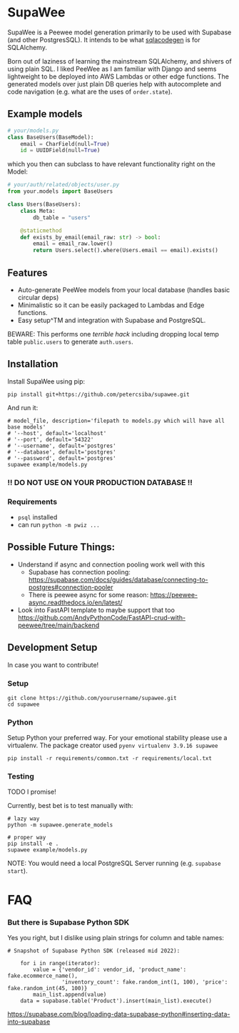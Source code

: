 # SupaWee

SupaWee is a Peewee model generation primarily to be used with Supabase (and other PostgresSQL).
It intends to be what [sqlacodegen](https://pypi.org/project/sqlacodegen/) is for SQLAlchemy. 

Born out of laziness of learning the mainstream SQLAlchemy, and shivers of using plain SQL.
I liked PeeWee as I am familiar with Django and seems lightweight to be deployed into AWS Lambdas or other edge functions. 
The generated models over just plain DB queries help with autocomplete and code navigation (e.g. what are the uses of `order.state`).

## Example models

```python
# your/models.py
class BaseUsers(BaseModel):
    email = CharField(null=True)
    id = UUIDField(null=True)
```

which you then can subclass to have relevant functionality right on the Model:

```python
# your/auth/related/objects/user.py
from your.models import BaseUsers

class Users(BaseUsers):
    class Meta:
        db_table = "users"

    @staticmethod
    def exists_by_email(email_raw: str) -> bool:
        email = email_raw.lower()
        return Users.select().where(Users.email == email).exists()
```

## Features
- Auto-generate PeeWee models from your local database (handles basic circular deps)
- Minimalistic so it can be easily packaged to Lambdas and Edge functions.
- Easy setup^TM and integration with Supabase and PostgreSQL.

BEWARE: This performs one *terrible hack* including dropping local temp table `public.users` to generate `auth.users`. 


## Installation
Install SupaWee using pip:

```shell
pip install git+https://github.com/petercsiba/supawee.git
```

And run it:
```shell
# model_file, description='filepath to models.py which will have all base models'
# '--host', default='localhost'
# '--port', default='54322'
# '--username', default='postgres'
# '--database', default='postgres'
# '--password', default='postgres'
supawee example/models.py
```

### !! DO NOT USE ON YOUR PRODUCTION DATABASE !! ###

### Requirements

- `psql` installed
- can run `python -m pwiz ...`

## Possible Future Things:
- Understand if async and connection pooling work well with this
  - Supabase has connection pooling: https://supabase.com/docs/guides/database/connecting-to-postgres#connection-pooler
  - There is peewee async for some reason: https://peewee-async.readthedocs.io/en/latest/
- Look into FastAPI template to maybe support that too https://github.com/AndyPythonCode/FastAPI-crud-with-peewee/tree/main/backend


## Development Setup

In case you want to contribute! 

### Setup
```shell
git clone https://github.com/yourusername/supawee.git
cd supawee
```
### Python
Setup Python your preferred way. For your emotional stability please use a virtualenv.
The package creator used `pyenv virtualenv 3.9.16 supawee`

```shell
pip install -r requirements/common.txt -r requirements/local.txt
```
 
### Testing
TODO I promise!

Currently, best bet is to test manually with:
```shell
# lazy way
python -m supawee.generate_models

# proper way
pip install -e .
supawee example/models.py 
```

NOTE: You would need a local PostgreSQL Server running (e.g. `supabase start`). 

# FAQ
### But there is Supabase Python SDK
Yes you right, but I dislike using plain strings for column and table names:
```shell
# Snapshot of Supabase Python SDK (released mid 2022):

    for i in range(iterator):
        value = {'vendor_id': vendor_id, 'product_name': fake.ecommerce_name(),
                 'inventory_count': fake.random_int(1, 100), 'price': fake.random_int(45, 100)}
        main_list.append(value)
    data = supabase.table('Product').insert(main_list).execute()
```
https://supabase.com/blog/loading-data-supabase-python#inserting-data-into-supabase
